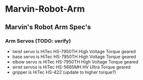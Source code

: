 # Marvin-Robot-Arm

## Marvin's Robot Arm Spec's

### Arm Servos (TODO: verify)
* twist servo is HiTec HS-7950TH High Voltage Torque geared
* base servo is HiTec HS-7950TH High Voltage Torque geared
* elbow servo is HiTec HS-7950TH High Voltage Torque geared
* wrist servos is HiTec HS-5685MH HV Ultra Torque geared
* gripper is HiTec HS-422 (update to higher torque?)
